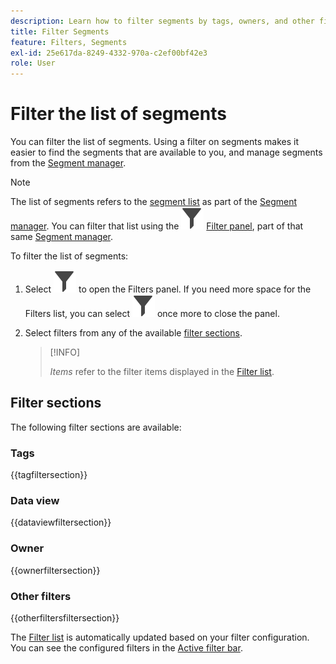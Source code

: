 ```yaml
---
description: Learn how to filter segments by tags, owners, and other filters.
title: Filter Segments
feature: Filters, Segments
exl-id: 25e617da-8249-4332-970a-c2ef00bf42e3
role: User
---
```

# Filter the list of segments

You can filter the list of segments. Using a filter on segments makes it easier to find the segments that are available to you, and manage segments from the [Segment manager](seg-manage.md). 

>[!NOTE]
>
>The list of segments refers to the [segment list](seg-manage.md#filters-list) as part of the [Segment manager](seg-manage.md). You can filter that list using the ![Filter](/help/assets/icons/Filter.svg) [Filter panel](seg-manage.md#filter-panel), part of that same [Segment manager](seg-manage.md).
>


To filter the list of segments:

1. Select ![Filter](/help/assets/icons/Filter.svg) to open the Filters panel. If you need more space for the Filters list, you can select ![Filter](/help/assets/icons/Filter.svg) once more to close the panel.
1. Select filters from any of the available [filter sections](#filter-sections). 
   
   >[!INFO]
   >
   >*Items* refer to the filter items displayed in the [Filter list](seg-manage.md#segment-list).
   > 

## Filter sections

The following filter sections are available:

### Tags

{{tagfiltersection}} 

### Data view

{{dataviewfiltersection}}

### Owner

{{ownerfiltersection}}


### Other filters

{{otherfiltersfiltersection}}


The [Filter list](seg-manage.md#segment-list) is automatically updated based on your filter configuration. You can see the configured filters in the [Active filter bar](seg-manage.md#active-filter-bar).
